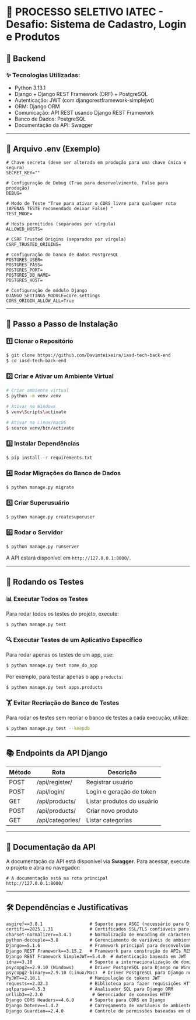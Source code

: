 # 💌 PROCESSO SELETIVO IATEC - Desafio: Sistema de Cadastro, Login e Produtos

## 🚀 Backend

### ✨ **Tecnologias Utilizadas:**

- Python 3.13.1
- Django + Django REST Framework (DRF) + PostgreSQL
- Autenticação: JWT (com djangorestframework-simplejwt)
- ORM: Django ORM
- Comunicação: API REST usando Django REST Framework
- Banco de Dados: PostgreSQL
- Documentação da API: Swagger

---

## 📄 **Arquivo .env (Exemplo)**

```env
# Chave secreta (deve ser alterada em produção para uma chave única e segura)
SECRET_KEY=""

# Configuração de Debug (True para desenvolvimento, False para produção)
DEBUG=

# Modo de Teste "True para ativar o CORS livre para qualquer rota (APENAS TESTE recomendado deixar False) "
TEST_MODE=

# Hosts permitidos (separados por vírgula)
ALLOWED_HOSTS=

# CSRF Trusted Origins (separados por vírgula)
CSRF_TRUSTED_ORIGINS=

# Configuração do banco de dados PostgreSQL
POSTGRES_USER=
POSTGRES_PASS=
POSTGRES_PORT=
POSTGRES_DB_NAME=
POSTGRES_HOST=

# Configuração de módulo Django
DJANGO_SETTINGS_MODULE=core.settings
CORS_ORIGIN_ALLOW_ALL=True
```

---

## 📅 **Passo a Passo de Instalação**

### 1️⃣ **Clonar o Repositório**

```sh
$ git clone https://github.com/Davimteixeira/iasd-tech-back-end
$ cd iasd-tech-back-end
```

### 2️⃣ **Criar e Ativar um Ambiente Virtual**

```sh
# Criar ambiente virtual
$ python -m venv venv

# Ativar no Windows
$ venv\Scripts\activate

# Ativar no Linux/macOS
$ source venv/bin/activate
```

### 3️⃣ **Instalar Dependências**

```sh
$ pip install -r requirements.txt
```

### 4️⃣ **Rodar Migrações do Banco de Dados**

```sh
$ python manage.py migrate
```

### 5️⃣ **Criar Superusuário**

```sh
$ python manage.py createsuperuser
```

### 6️⃣ **Rodar o Servidor**

```sh
$ python manage.py runserver
```

A API estará disponível em `http://127.0.0.1:8000/`.

---

## 🔄 **Rodando os Testes**

### 📊 **Executar Todos os Testes**

Para rodar todos os testes do projeto, execute:

```sh
$ python manage.py test
```

### 🔍 **Executar Testes de um Aplicativo Específico**

Para rodar apenas os testes de um app, use:

```sh
$ python manage.py test nome_do_app
```

Por exemplo, para testar apenas o app `products`:

```sh
$ python manage.py test apps.products
```

### 🏋️ **Evitar Recriação do Banco de Testes**

Para rodar os testes sem recriar o banco de testes a cada execução, utilize:

```sh
$ python manage.py test --keepdb
```

---

## 📚 **Endpoints da API Django**

| Método | Rota             | Descrição                  |
| ------ | ---------------- | -------------------------- |
| POST   | /api/register/   | Registrar usuário          |
| POST   | /api/login/      | Login e geração de token   |
| GET    | /api/products/   | Listar produtos do usuário |
| POST   | /api/products/   | Criar novo produto         |
| GET    | /api/categories/ | Listar categorias          |

---

## 📖 **Documentação da API**

A documentação da API está disponível via **Swagger**.
Para acessar, execute o projeto e abra no navegador:

```
# A documentação está na rota principal
http://127.0.0.1:8000/
```

---

## 🛠️ **Dependências e Justificativas**

```txt
asgiref==3.8.1                  # Suporte para ASGI (necessário para Django)
certifi==2025.1.31              # Certificados SSL/TLS confiáveis para requisições HTTP seguras
charset-normalizer==3.4.1       # Normalização de encoding de caracteres em requisições
python-decouple==3.8            # Gerenciamento de variáveis de ambiente (utilizado no .env)
Django==5.1.6                   # Framework principal para desenvolvimento web
Django REST Framework==3.15.2   # Framework para construção de APIs REST
Django REST Framework SimpleJWT==5.4.0  # Autenticação baseada em JWT
idna==3.10                      # Suporte a internacionalização de domínios e URLs
psycopg2==2.9.10 (Windows)      # Driver PostgreSQL para Django no Windows
psycopg2-binary==2.9.10 (Linux/Mac)  # Driver PostgreSQL para Django no Linux/Mac
PyJWT==2.10.1                   # Manipulação de tokens JWT
requests==2.32.3                # Biblioteca para fazer requisições HTTP
sqlparse==0.5.3                 # Analisador SQL para Django ORM
urllib3==2.3.0                   # Gerenciador de conexões HTTP
Django CORS Headers==4.6.0      # Suporte para CORS em Django
Django Dotenv==1.4.2            # Carregamento de variáveis de ambiente em Django
Django Guardian==2.4.0          # Controle de permissões baseadas em objetos
```
